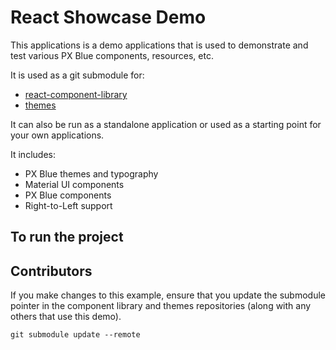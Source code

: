 # React Showcase Demo

This applications is a demo applications that is used to demonstrate and test various PX Blue components, resources, etc.

It is used as a git submodule for:

-   [react-component-library](https://github.com/pxblue/react-component-library)
-   [themes](https://github.com/pxblue/themes)

It can also be run as a standalone application or used as a starting point for your own applications.

It includes:

-   PX Blue themes and typography
-   Material UI components
-   PX Blue components
-   Right-to-Left support

## To run the project

## Contributors

If you make changes to this example, ensure that you update the submodule pointer in the component library and themes repositories (along with any others that use this demo).

```
git submodule update --remote
```
